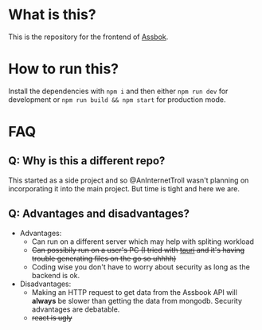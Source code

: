 # What is this?
This is the repository for the frontend of [Assbok](https://github.com/andrevdal/blog/).

# How to run this?
Install the dependencies with `npm i` and then either `npm run dev` for development or `npm run build && npm start` for production mode.

# FAQ

## Q: Why is this a different repo?
This started as a side project and so @AnInternetTroll wasn't planning on incorporating it into the main project. But time is tight and here we are.

## Q: Advantages and disadvantages?
- Advantages:
	* Can run on a different server which may help with spliting workload
	* ~~Can possibily run on a user's PC (I tried with [tauri](https://tauri.studio/en/) and it's having trouble generating files on the go so uhhhh)~~
	* Coding wise you don't have to worry about security as long as the backend is ok.
- Disadvantages:
	* Making an HTTP request to get data from the Assbook API will **always** be slower than getting the data from mongodb. Security advantages are debatable.
	* ~~react is ugly~~
